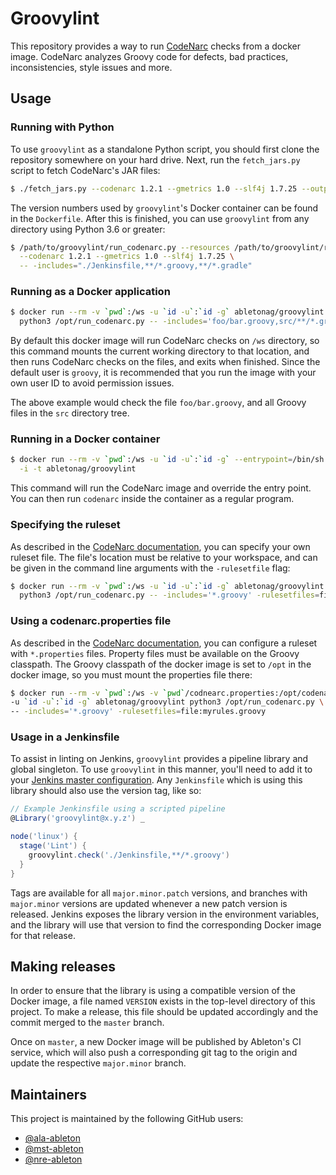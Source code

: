 # Groovylint

This repository provides a way to run [CodeNarc][codenarc-home] checks from a docker
image. CodeNarc analyzes Groovy code for defects, bad practices, inconsistencies, style
issues and more.

## Usage

### Running with Python

To use `groovylint` as a standalone Python script, you should first clone the repository
somewhere on your hard drive. Next, run the `fetch_jars.py` script to fetch CodeNarc's JAR
files:

```bash
$ ./fetch_jars.py --codenarc 1.2.1 --gmetrics 1.0 --slf4j 1.7.25 --output-dir ./resources
```

The version numbers used by `groovylint`'s Docker container can be found in the
`Dockerfile`. After this is finished, you can use `groovylint` from any directory using
Python 3.6 or greater:

```bash
$ /path/to/groovylint/run_codenarc.py --resources /path/to/groovylint/resources \
  --codenarc 1.2.1 --gmetrics 1.0 --slf4j 1.7.25 \
  -- -includes="./Jenkinsfile,**/*.groovy,**/*.gradle"
```

### Running as a Docker application

```bash
$ docker run --rm -v `pwd`:/ws -u `id -u`:`id -g` abletonag/groovylint \
  python3 /opt/run_codenarc.py -- -includes='foo/bar.groovy,src/**/*.groovy'
```

By default this docker image will run CodeNarc checks on `/ws` directory, so this command
mounts the current working directory to that location, and then runs CodeNarc checks on
the files, and exits when finished. Since the default user is `groovy`, it is recommended
that you run the image with your own user ID to avoid permission issues.

The above example would check the file `foo/bar.groovy`, and all Groovy files in the `src`
directory tree.

### Running in a Docker container

```bash
$ docker run --rm -v `pwd`:/ws -u `id -u`:`id -g` --entrypoint=/bin/sh \
  -i -t abletonag/groovylint
```

This command will run the CodeNarc image and override the entry point. You can then run
`codenarc` inside the container as a regular program.

### Specifying the ruleset

As described in the [CodeNarc documentation][codenarc-rules], you can specify your own
ruleset file. The file's location must be relative to your workspace, and can be given in
the command line arguments with the `-rulesetfile` flag:

```bash
$ docker run --rm -v `pwd`:/ws -u `id -u`:`id -g` abletonag/groovylint \
  python3 /opt/run_codenarc.py -- -includes='*.groovy' -rulesetfiles=file:myrules.groovy
```

### Using a codenarc.properties file

As described in the [CodeNarc documentation][codenarc-properties], you can
configure a ruleset with `*.properties` files. Property files must be available
on the Groovy classpath. The Groovy classpath of the docker image is set to
`/opt` in the docker image, so you must mount the properties file there:

```bash
$ docker run --rm -v `pwd`:/ws -v `pwd`/codnearc.properties:/opt/codenarc.properties \
-u `id -u`:`id -g` abletonag/groovylint python3 /opt/run_codenarc.py \
-- -includes='*.groovy' -rulesetfiles=file:myrules.groovy
```

### Usage in a Jenkinsfile

To assist in linting on Jenkins, `groovylint` provides a pipeline library and global
singleton. To use `groovylint` in this manner, you'll need to add it to your [Jenkins
master configuration][jenkins-lib-config]. Any `Jenkinsfile` which is using this library
should also use the version tag, like so:

```groovy
// Example Jenkinsfile using a scripted pipeline
@Library('groovylint@x.y.z') _

node('linux') {
  stage('Lint') {
    groovylint.check('./Jenkinsfile,**/*.groovy')
  }
}
```

Tags are available for all `major.minor.patch` versions, and branches with `major.minor`
versions are updated whenever a new patch version is released. Jenkins exposes the library
version in the environment variables, and the library will use that version to find the
corresponding Docker image for that release.

## Making releases

In order to ensure that the library is using a compatible version of the Docker image, a
file named `VERSION` exists in the top-level directory of this project. To make a release,
this file should be updated accordingly and the commit merged to the `master` branch.

Once on `master`, a new Docker image will be published by Ableton's CI service, which will
also push a corresponding git tag to the origin and update the respective `major.minor`
branch.

## Maintainers

This project is maintained by the following GitHub users:

- [@ala-ableton](https://github.com/ala-ableton)
- [@mst-ableton](https://github.com/mst-ableton)
- [@nre-ableton](https://github.com/nre-ableton)


[codenarc-home]: https://codenarc.github.io/CodeNarc/
[codenarc-rules]: https://codenarc.github.io/CodeNarc/codenarc-rule-index.html
[codenarc-properties]: https://codenarc.github.io/CodeNarc/codenarc-configuring-rules.html#configuring-rules-using-a-properties-file
[jenkins-lib-config]: https://jenkins.io/doc/book/pipeline/shared-libraries/#using-libraries
